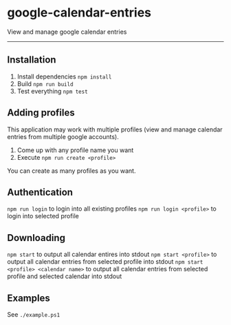 # google-calendar-entries

View and manage google calendar entries

----

## Installation

1. Install dependencies
`npm install`
1. Build
`npm run build`
1. Test everything
`npm test`

## Adding profiles

This application may work with multiple profiles (view and manage calendar entries from multiple google accounts).

1. Come up with any profile name you want
1. Execute `npm run create <profile>`

You can create as many profiles as you want.

## Authentication

`npm run login` to login into all existing profiles
`npm run login <profile>` to login into selected profile

## Downloading

`npm start` to output all calendar entires into stdout
`npm start <profile>` to output all calendar entries from selected profile into stdout
`npm start <profile> <calendar name>` to output all calendar entries from selected profile and selected calendar into stdout

## Examples

See `./example.ps1`
